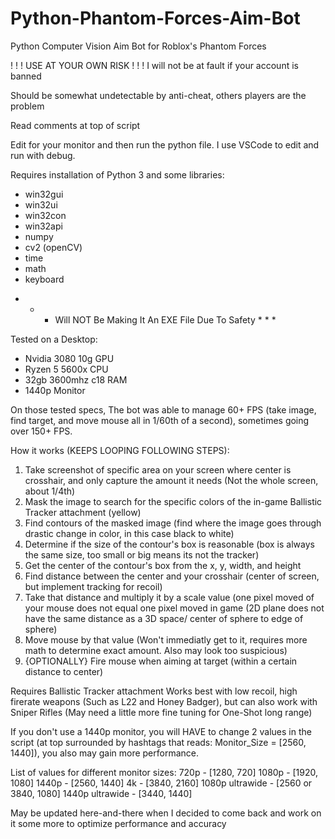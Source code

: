 # Python-Phantom-Forces-Aim-Bot
Python Computer Vision Aim Bot for Roblox's Phantom Forces

! ! ! USE AT YOUR OWN RISK ! ! !
I will not be at fault if your account is banned

Should be somewhat undetectable by anti-cheat, others players are the problem

Read comments at top of script

Edit for your monitor and then run the python file. I use VSCode to edit and run with debug.

Requires installation of Python 3 and some libraries:
 - win32gui
 - win32ui
 - win32con
 - win32api
 - numpy
 - cv2 (openCV)
 - time
 - math
 - keyboard

 * * * Will NOT Be Making It An EXE File Due To Safety * * *

Tested on a Desktop:
 - Nvidia 3080 10g GPU 
 - Ryzen 5 5600x CPU
 - 32gb 3600mhz c18 RAM
 - 1440p Monitor

On those tested specs, The bot was able to manage 60+ FPS (take image, find target, and move mouse all in 1/60th of a second), sometimes going over 150+ FPS.

How it works (KEEPS LOOPING FOLLOWING STEPS):
 1. Take screenshot of specific area on your screen where center is crosshair, and only capture the amount it needs (Not the whole screen, about 1/4th)
 2. Mask the image to search for the specific colors of the in-game Ballistic Tracker attachment (yellow)
 3. Find contours of the masked image (find where the image goes through drastic change in color, in this case black to white)
 4. Determine if the size of the contour's box is reasonable (box is always the same size, too small or big means its not the tracker)
 5. Get the center of the contour's box from the x, y, width, and height
 6. Find distance between the center and your crosshair (center of screen, but implement tracking for recoil)
 7. Take that distance and multiply it by a scale value (one pixel moved of your mouse does not equal one pixel moved in game (2D plane does not have the same distance as a 3D   space/ center of sphere to edge of sphere)
 8. Move mouse by that value (Won't immediatly get to it, requires more math to determine exact amount. Also may look too suspicious)
 9. {OPTIONALLY} Fire mouse when aiming at target (within a certain distance to center)

Requires Ballistic Tracker attachment
Works best with low recoil, high firerate weapons (Such as L22 and Honey Badger), but can also work with Sniper Rifles (May need a little more fine tuning for One-Shot long range)

If you don't use a 1440p monitor, you will HAVE to change 2 values in the script (at top surrounded by hashtags that reads: Monitor_Size = [2560, 1440]), you also may gain more performance.

List of values for different monitor sizes:
720p - [1280, 720]
1080p - [1920, 1080]
1440p - [2560, 1440]
4k - [3840, 2160]
1080p ultrawide - [2560 or 3840, 1080]
1440p ultrawide - [3440, 1440]

May be updated here-and-there when I decided to come back and work on it some more to optimize performance and accuracy
